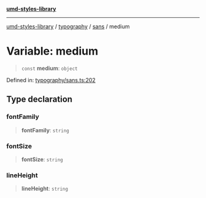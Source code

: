 [**umd-styles-library**](../../../../README.md)

***

[umd-styles-library](../../../../modules.md) / [typography](../../../README.md) / [sans](../README.md) / medium

# Variable: medium

> `const` **medium**: `object`

Defined in: [typography/sans.ts:202](https://github.com/UMD-Digital/design-system/blob/ada30a44686a89a90941bbd44a6f156101fc9b44/packages/styles/source/typography/sans.ts#L202)

## Type declaration

### fontFamily

> **fontFamily**: `string`

### fontSize

> **fontSize**: `string`

### lineHeight

> **lineHeight**: `string`
